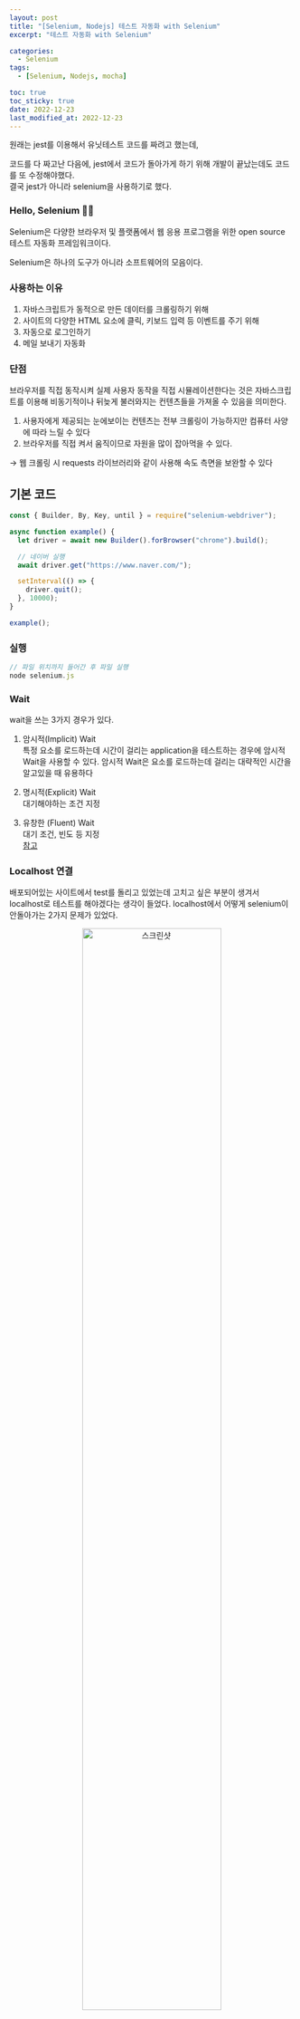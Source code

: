 ```yaml
---
layout: post
title: "[Selenium, Nodejs] 테스트 자동화 with Selenium"
excerpt: "테스트 자동화 with Selenium"

categories:
  - Selenium
tags:
  - [Selenium, Nodejs, mocha]

toc: true
toc_sticky: true
date: 2022-12-23
last_modified_at: 2022-12-23
---
```


원래는 jest를 이용해서 유닛테스트 코드를 짜려고 했는데,

코드를 다 짜고난 다음에, jest에서 코드가 돌아가게 하기 위해 개발이 끝났는데도 코드를 또 수정해야했다. <br/>
결국 jest가 아니라 selenium을 사용하기로 했다.

### Hello, Selenium 🤚🏻

Selenium은 다양한 브라우저 및 플랫폼에서 웹 응용 프로그램을 위한 open source 테스트 자동화 프레임워크이다.

Selenium은 하나의 도구가 아니라 소프트웨어의 모음이다.

### 사용하는 이유

1. 자바스크립트가 동적으로 만든 데이터를 크롤링하기 위해
2. 사이트의 다양한 HTML 요소에 클릭, 키보드 입력 등 이벤트를 주기 위해
3. 자동으로 로그인하기
4. 메일 보내기 자동화

### 단점

브라우저를 직접 동작시켜 실제 사용자 동작을 직접 시뮬레이션한다는 것은 자바스크립트를 이용해 비동기적이나 뒤늦게 불러와지는 컨텐츠들을 가져올 수 있음을 의미한다.

1. 사용자에게 제공되는 눈에보이는 컨텐츠는 전부 크롤링이 가능하지만 컴퓨터 사양에 따라 느릴 수 있다
2. 브라우저를 직접 켜서 움직이므로 자원을 많이 잡아먹을 수 있다.

→ 웹 크롤링 시 requests 라이브러리와 같이 사용해 속도 측면을 보완할 수 있다

## 기본 코드

```jsx
const { Builder, By, Key, until } = require("selenium-webdriver");

async function example() {
  let driver = await new Builder().forBrowser("chrome").build();

  // 네이버 실행
  await driver.get("https://www.naver.com/");

  setInterval(() => {
    driver.quit();
  }, 10000);
}

example();
```

### 실행

```jsx
// 파일 위치까지 들어간 후 파일 실행
node selenium.js
```

### Wait

wait을 쓰는 3가지 경우가 있다.

1. 암시적(Implicit) Wait<br/>
   특정 요소를 로드하는데 시간이 걸리는 application을 테스트하는 경우에 암시적 Wait을 사용할 수 있다. 암시적 Wait은 요소를 로드하는데 걸리는 대략적인 시간을 알고있을 때 유용하다

2. 명시적(Explicit) Wait<br/>
   대기해야하는 조건 지정

3. 유창한 (Fluent) Wait<br/>
   대기 조건, 빈도 등 지정<br/>
   [참고]('https://www.testim.io/blog/how-to-wait-for-a-page-to-load-in-selenium/')

### Localhost 연결

배포되어있는 사이트에서 test를 돌리고 있었는데 고치고 싶은 부분이 생겨서 localhost로 테스트를 해야겠다는 생각이 들었다.
localhost에서 어떻게 selenium이 안돌아가는 2가지 문제가 있었다.

<center><img width="70%" alt="스크린샷" src="https://user-images.githubusercontent.com/85756211/212615914-455bc088-774d-4fc2-a326-fb78564f24a1.png"/></center>
1. 코드의 문제<br/>
 처음엔 `await driver.get("https://localhost:3000")` 이렇게 적었었는데,<br/>
 배포된 페이지 같은 경우 https로된 인증서를 발급받은 서버가 항상 켜져있기 때문에 https로 들어갈 수 있지만
 우리는 인증서를 받은 http 로컬호스트 서버가 없다. 그래서 http라고 작성해야한다
2. 환경의 문제<br/>
   1번과 같은 맥락이다. npm run start를 해서 `localhost` 서버를 켜줘야 localhost 주소의 client를 test할 수 있다.

### ⚠️ `setTimeout` 과 `wait(until.urlIs())` 중 무엇을 쓰는게 좋을까?

```
await driver.manage().setTimeouts({ implicit: 2000 });
    //await driver.wait(until.urlIs("uri주소"));
    const anyOfficeNav = driver.findElement(
      By.css(".ant-menu>li:nth-child(4)")
    );
    await anyOfficeNav.click();
```

일단 이 부분도 until.urlIs보다 `setTimeout`을 쓰는게 global option을 주는거라 더 대중적으로 사용하는 방법이다.

### ⚠️ 왜 safari로 test가 돌아가지?! + 왜 두번 돌아가지?!

맥에는 기본적으로 safaridriver가 내장되어있다.
윈도우 유저가 쓰는 코드처럼

```
driver = await new Builder()
         .forBrowser("chrome")
         .setChromeOptions(
           new chrome.Options().addArguments("--start-maximized")
         )
        .build();
```

이렇게 쓰면 브라우저에 존재하는 모든 크롬드라이버를 찾아 헤치기 때문에

내가깐 드라이버 + 기존에 깔려있는 드라이버 이렇게 총 2개가 찾아지는 것이었다… ㅇ←<
